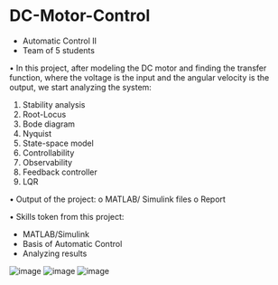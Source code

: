 # DC-Motor-Control

- Automatic Control II
- Team of 5 students

•	In this project, after modeling the DC motor and finding the transfer function, where the voltage is the input and the angular velocity is the output, we start analyzing the system:
  1.	Stability analysis
  2.	Root-Locus
  3.	Bode diagram
  4.	Nyquist
  5.	State-space model
  6.	Controllability
  7.	Observability 
  8.	Feedback controller 
  9.	LQR

•	Output of the project: 
  o	MATLAB/ Simulink files
  o	Report

•	Skills token from this project:
  -	MATLAB/Simulink
  -	Basis of Automatic Control 
  -	Analyzing results


![image](https://user-images.githubusercontent.com/85926752/164973420-63487c74-3fe6-47ad-a817-273c17a5c520.png)
![image](https://user-images.githubusercontent.com/85926752/164973426-3a0fc8ff-a753-4272-ad4c-7e4fc12a4c21.png)
![image](https://user-images.githubusercontent.com/85926752/164973430-b363dc5a-27e6-42e9-9924-c6d5ee856774.png)
